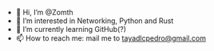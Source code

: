 - 👋 Hi, I’m @Zomth
- 👀 I’m interested in Networking, Python and Rust
- 🌱 I’m currently learning GitHub(?)
- 📫 How to reach me: mail me to tayadlcpedro@gmail.com

<!---
Zomth/Zomth is a ✨ special ✨ repository because its `README.md` (this file) appears on your GitHub profile.
You can click the Preview link to take a look at your changes.
--->

